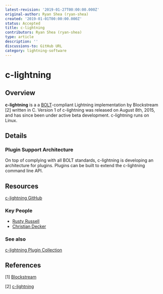 ```yaml
---
latest-revision: '2019-01-27T00:00:00.000Z'
original-author: Ryan Shea (ryan-shea)
created: '2019-01-01T00:00:00.000Z'
status: Accepted
title: c-lightning
contributors: Ryan Shea (ryan-shea)
type: article
description: ''
discussions-to: GitHub URL
category: lightning-software
---
```


# c-lightning

## Overview

**c-lightning** is a a [BOLT](../lightning-basics/basics-of-lightning-technology-bolt.md)-compliant Lightning implementation by Blockstream \[2\] written in C. Version 1 of c-lightning was released on August 8th, 2015, and has since been under active beta development. c-lightning runs on Linux.

## Details

### Plugin Support Architecture

On top of complying with all BOLT standards, c-lightning is developing an architecture for plugins. Plugins can be built to extend the c-lightning command line API.

## Resources

[c-lightning GitHub](https://github.com/ElementsProject/lightning)

### Key People

* [Rusty Russell](https://github.com/rustyrussell)
* [Christian Decker](https://twitter.com/snyke?lang=en)

### See also

[c-lightning Plugin Collection](https://github.com/renepickhardt/c-lightning-plugin-collection)

## References

\[1\] [Blockstream](https://blockstream.com/)

\[2\] [c-lightning](https://github.com/ElementsProject/lightning)

